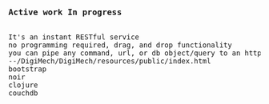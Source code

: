 <pre>
<h3>Active work In progress</h3>
It's an instant RESTful service
no programming required, drag, and drop functionality
you can pipe any command, url, or db object/query to an http url that outputs valid json
--/DigiMech/DigiMech/resources/public/index.html
bootstrap
noir
clojure
couchdb
</pre>